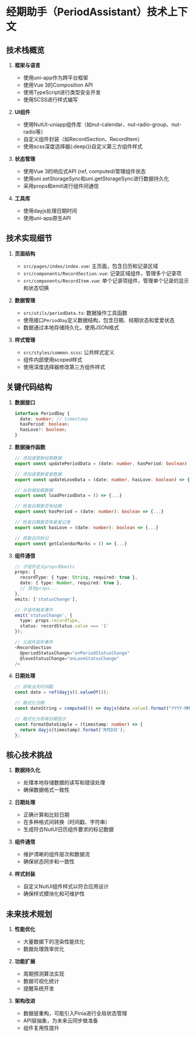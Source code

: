 # 经期助手（PeriodAssistant）技术上下文

## 技术栈概览

1. **框架与语言**
   - 使用uni-app作为跨平台框架
   - 使用Vue 3的Composition API
   - 使用TypeScript进行类型安全开发
   - 使用SCSS进行样式编写

2. **UI组件**
   - 使用NutUI-uniapp组件库（如nut-calendar、nut-radio-group、nut-radio等）
   - 自定义组件封装（如RecordSection、RecordItem）
   - 使用scss深度选择器(:deep())自定义第三方组件样式

3. **状态管理**
   - 使用Vue 3的响应式API (ref, computed)管理组件状态
   - 使用uni.setStorageSync和uni.getStorageSync进行数据持久化
   - 采用props和emit进行组件间通信

4. **工具库**
   - 使用dayjs处理日期时间
   - 使用uni-app原生API

## 技术实现细节

1. **页面结构**
   - `src/pages/index/index.vue`: 主页面，包含日历和记录区域
   - `src/components/RecordSection.vue`: 记录区域组件，管理多个记录项
   - `src/components/RecordItem.vue`: 单个记录项组件，管理单个记录的显示和状态切换

2. **数据管理**
   - `src/utils/periodData.ts`: 数据操作工具函数
   - 使用接口`PeriodDay`定义数据结构，包含日期、经期状态和爱爱状态
   - 数据通过本地存储持久化，使用JSON格式

3. **样式管理**
   - `src/styles/common.scss`: 公共样式定义
   - 组件内部使用scoped样式
   - 使用深度选择器修改第三方组件样式

## 关键代码结构

1. **数据接口**
   ```typescript
   interface PeriodDay {
     date: number; // timestamp
     hasPeriod: boolean;
     hasLove?: boolean;
   }
   ```

2. **数据操作函数**
   ```typescript
   // 添加或更新经期数据
   export const updatePeriodData = (date: number, hasPeriod: boolean) => {...}
   
   // 添加或更新爱爱数据
   export const updateLoveData = (date: number, hasLove: boolean) => {...}
   
   // 从存储加载数据
   export const loadPeriodData = () => {...}
   
   // 检查日期是否有经期
   export const hasPeriod = (date: number): boolean => {...}
   
   // 检查日期是否有爱爱记录
   export const hasLove = (date: number): boolean => {...}
   
   // 获取日历标记
   export const getCalendarMarks = () => {...}
   ```

3. **组件通信**
   ```typescript
   // 子组件定义props和emits
   props: {
     recordType: { type: String, required: true },
     date: { type: Number, required: true },
     // 其他props...
   },
   emits: ['statusChange'],
   
   // 子组件触发事件
   emit('statusChange', {
     type: props.recordType,
     status: recordStatus.value === '1'
   });
   
   // 父组件监听事件
   <RecordSection
     @periodStatusChange="onPeriodStatusChange"
     @loveStatusChange="onLoveStatusChange"
   />
   ```

4. **日期处理**
   ```typescript
   // 获取当天时间戳
   const date = ref(dayjs().valueOf());
   
   // 格式化日期
   const dateString = computed(() => dayjs(date.value).format("YYYY-MM-DD"));
   
   // 格式化为简单日期显示
   const formatDateSimple = (timestamp: number) => {
     return dayjs(timestamp).format('M月D日');
   };
   ```

## 核心技术挑战

1. **数据持久化**
   - 处理本地存储数据的读写和错误处理
   - 确保数据格式一致性

2. **日期处理**
   - 正确计算和比较日期
   - 在多种格式间转换（时间戳、字符串）
   - 生成符合NutUI日历组件要求的标记数据

3. **组件通信**
   - 维护清晰的组件层次和数据流
   - 确保状态同步和一致性

4. **样式封装**
   - 自定义NutUI组件样式以符合应用设计
   - 确保样式模块化和可维护性

## 未来技术规划

1. **性能优化**
   - 大量数据下的渲染性能优化
   - 数据处理效率优化

2. **功能扩展**
   - 周期预测算法实现
   - 数据可视化统计
   - 提醒系统开发

3. **架构改进**
   - 数据层重构，可能引入Pinia进行全局状态管理
   - API层抽象，为未来云同步做准备
   - 组件复用性提升 